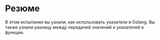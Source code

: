 # Резюме

В этом испытании вы узнали, как использовать указатели в Golang. Вы также узнали разницу между передачей значений и указателей в функции.
